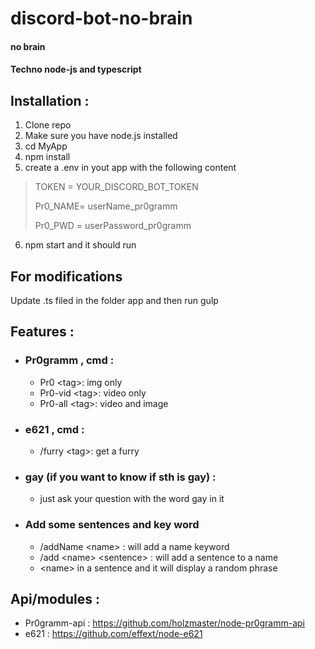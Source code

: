 # discord-bot-no-brain
#### no brain
#### Techno node-js and typescript

## Installation :

1. Clone repo
2. Make sure you have node.js installed
3. cd MyApp
4. npm install
5. create a .env in yout app with the following content
  >TOKEN = YOUR_DISCORD_BOT_TOKEN
  >
  >Pr0_NAME= userName_pr0gramm
  >
  >Pr0_PWD = userPassword_pr0gramm

6. npm start and it should run


## For modifications

Update .ts filed in the folder app and then run gulp

## Features :

+ ### Pr0gramm , cmd :
  + Pr0 \<tag>: img only
  + Pr0-vid \<tag>: video only
  + Pr0-all \<tag>: video and image
+ ### e621 , cmd :
  + /furry \<tag>: get a furry
+ ### gay (if you want to know if sth is gay) :
  + just ask your question with the word gay in it
+ ### Add some sentences and key word
  + /addName \<name> : will add a name keyword
  + /add \<name> \<sentence> : will add a sentence to a name
  + \<name> in a sentence and it will display a random phrase


## Api/modules :

+ Pr0gramm-api : https://github.com/holzmaster/node-pr0gramm-api
+ e621 : https://github.com/effext/node-e621
